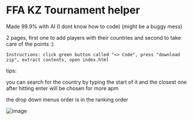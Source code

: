 # FFA KZ Tournament helper
Made 99.9% with AI (I dont know how to code) (might be a buggy mess)

2 pages, first one to add players with their countries and second to take care of the points :)

`Instructions: click green button called "<> Code", press "download zip", extract contents, open index.html`

tips:

you can search for the country by typing the start of it and the closest one after hitting enter will be chosen for more apm

the drop down menus order is in the ranking order

![image](https://github.com/user-attachments/assets/d27a1c2d-895c-42c6-ab22-f4896b90ee0b)

